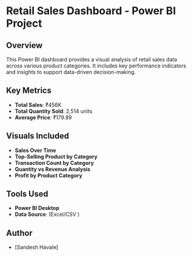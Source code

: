# Retail Sales Dashboard - Power BI Project

## Overview
This Power BI dashboard provides a visual analysis of retail sales data across various product categories. It includes key performance indicators and insights to support data-driven decision-making.

## Key Metrics
- **Total Sales**: ₹456K
- **Total Quantity Sold**: 2,514 units
- **Average Price**: ₹179.89

## Visuals Included
- **Sales Over Time**
- **Top-Selling Product by Category**
- **Transaction Count by Category**
- **Quantity vs Revenue Analysis**
- **Profit by Product Category**

## Tools Used
- **Power BI Desktop**
- **Data Source**: (Excel/CSV )


## Author
- [Sandesh Havale]
